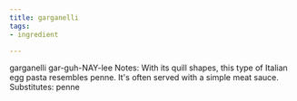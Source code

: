 ```yaml
---
title: garganelli
tags:
- ingredient

---
```

garganelli gar-guh-NAY-lee Notes: With its quill shapes, this type of Italian egg pasta resembles penne. It's often served with a simple meat sauce. Substitutes: penne
